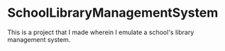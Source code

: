 # SchoolLibraryManagementSystem
This is a project that I made wherein I emulate a school's library management system.
